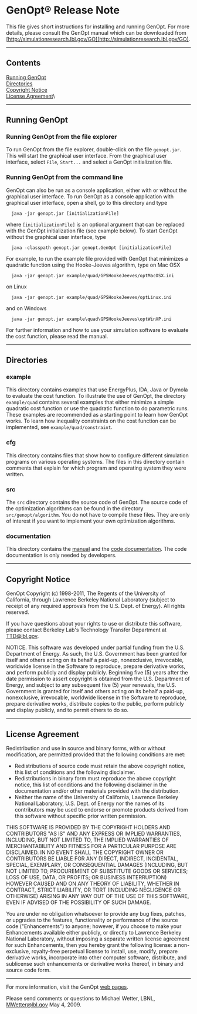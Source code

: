 GenOpt® Release Note
====================

This file gives short instructions for installing and running GenOpt.
For more details, please consult the GenOpt manual which can be
downloaded from
[http://simulationresearch.lbl.gov/GO](http://simulationresearch.lbl.gov/GO).

* * * * *

Contents
--------

[Running GenOpt](#run)\
 [Directories](#dire)\
 [Copyright Notice](#copyright)\
 [License Agreement](#license)\

* * * * *

Running GenOpt
--------------

### Running GenOpt from the file explorer

To run GenOpt from the file explorer, double-click on the file
`genopt.jar`. This will start the graphical user interface. From the
graphical user interface, select `File`, `Start...` and select a GenOpt
initialization file.

### Running GenOpt from the command line

GenOpt can also be run as a console application, either with or without
the graphical user interface. To run GenOpt as a console application
with graphical user interface, open a shell, go to this directory and
type

      java -jar genopt.jar [initializationFile]

where `[initializationFile]` is an optional argument that can be
replaced with the GenOpt initialization file (see example below). To
start GenOpt without the graphical user interface, type

      java -classpath genopt.jar genopt.GenOpt [initializationFile]

For example, to run the example file provided with GenOpt that minimizes
a quadratic function using the Hooke-Jeeves algorithm, type on Mac OSX

      java -jar genopt.jar example/quad/GPSHookeJeeves/optMacOSX.ini

on Linux

      java -jar genopt.jar example/quad/GPSHookeJeeves/optLinux.ini

and on Windows

      java -jar genopt.jar example\quad\GPSHookeJeeves\optWinXP.ini

For further information and how to use your simulation software to
evaluate the cost function, please read the manual.

* * * * *

Directories
-----------

### example

This directory contains examples that use EnergyPlus, IDA, Java or
Dymola to evaluate the cost function. To illustrate the use of GenOpt,
the directory `example/quad` contains several examples that either
minimize a simple quadratic cost function or use the quadratic function
to do parametric runs. These examples are recommended as a starting
point to learn how GenOpt works. To learn how inequality constraints on
the cost function can be implemented, see `example/quad/constraint`.

### cfg

This directory contains files that show how to configure different
simulation programs on various operating systems. The files in this
directory contain comments that explain for which program and operating
system they were written.

### src

The `src` directory contains the source code of GenOpt. The source code
of the optimization algorithms can be found in the directory
`src/genopt/algorithm`. You do not have to compile these files. They are
only of interest if you want to implement your own optimization
algorithms.

### documentation

This directory contains the [manual](./documentation/manual.pdf) and the
[code documentation](./documentation/jdoc/index.html). The code
documentation is only needed by developers.

* * * * *

Copyright Notice
----------------

GenOpt Copyright (c) 1998-2011, The Regents of the University of
California, through Lawrence Berkeley National Laboratory (subject to
receipt of any required approvals from the U.S. Dept. of Energy). All
rights reserved.

If you have questions about your rights to use or distribute this
software, please contact Berkeley Lab's Technology Transfer Department
at TTD@lbl.gov.

NOTICE. This software was developed under partial funding from the U.S.
Department of Energy. As such, the U.S. Government has been granted for
itself and others acting on its behalf a paid-up, nonexclusive,
irrevocable, worldwide license in the Software to reproduce, prepare
derivative works, and perform publicly and display publicly. Beginning
five (5) years after the date permission to assert copyright is obtained
from the U.S. Department of Energy, and subject to any subsequent five
(5) year renewals, the U.S. Government is granted for itself and others
acting on its behalf a paid-up, nonexclusive, irrevocable, worldwide
license in the Software to reproduce, prepare derivative works,
distribute copies to the public, perform publicly and display publicly,
and to permit others to do so.

* * * * *

License Agreement
-----------------

Redistribution and use in source and binary forms, with or without
modification, are permitted provided that the following conditions are
met:

-   Redistributions of source code must retain the above copyright
    notice, this list of conditions and the following disclaimer.
-   Redistributions in binary form must reproduce the above copyright
    notice, this list of conditions and the following disclaimer in the
    documentation and/or other materials provided with the distribution.
-   Neither the name of the University of California, Lawrence Berkeley
    National Laboratory, U.S. Dept. of Energy nor the names of its
    contributors may be used to endorse or promote products derived from
    this software without specific prior written permission.

THIS SOFTWARE IS PROVIDED BY THE COPYRIGHT HOLDERS AND CONTRIBUTORS "AS
IS" AND ANY EXPRESS OR IMPLIED WARRANTIES, INCLUDING, BUT NOT LIMITED
TO, THE IMPLIED WARRANTIES OF MERCHANTABILITY AND FITNESS FOR A
PARTICULAR PURPOSE ARE DISCLAIMED. IN NO EVENT SHALL THE COPYRIGHT OWNER
OR CONTRIBUTORS BE LIABLE FOR ANY DIRECT, INDIRECT, INCIDENTAL, SPECIAL,
EXEMPLARY, OR CONSEQUENTIAL DAMAGES (INCLUDING, BUT NOT LIMITED TO,
PROCUREMENT OF SUBSTITUTE GOODS OR SERVICES; LOSS OF USE, DATA, OR
PROFITS; OR BUSINESS INTERRUPTION) HOWEVER CAUSED AND ON ANY THEORY OF
LIABILITY, WHETHER IN CONTRACT, STRICT LIABILITY, OR TORT (INCLUDING
NEGLIGENCE OR OTHERWISE) ARISING IN ANY WAY OUT OF THE USE OF THIS
SOFTWARE, EVEN IF ADVISED OF THE POSSIBILITY OF SUCH DAMAGE.

You are under no obligation whatsoever to provide any bug fixes,
patches, or upgrades to the features, functionality or performance of
the source code ("Enhancements") to anyone; however, if you choose to
make your Enhancements available either publicly, or directly to
Lawrence Berkeley National Laboratory, without imposing a separate
written license agreement for such Enhancements, then you hereby grant
the following license: a non-exclusive, royalty-free perpetual license
to install, use, modify, prepare derivative works, incorporate into
other computer software, distribute, and sublicense such enhancements or
derivative works thereof, in binary and source code form.

* * * * *

For more information, visit the GenOpt [web
pages](http://simulationresearch.lbl.gov/GO).

Please send comments or questions to Michael Wetter, LBNL,
[MWetter@lbl.gov](mailto:MWetter@lbl.gov) May 4, 2009.
